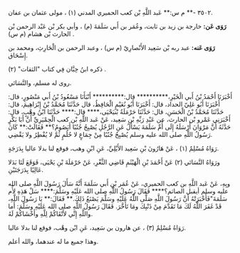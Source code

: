 ٣٥٠٢ -** م س:** عَبد اللَّهِ بْن كعب الحميري المدني (١) ، مولى عثمان بن عفان.

**رَوَى عَن:** خارجة بن زيد بن ثابت، وعُمَر بن أَبي سَلَمَةَ (م) ، وأبي بكر بْن عَبْد الرحمن بْن الحارث بْن هشام (م س) .

**رَوَى عَنه:** عبد ربه بْن سَعِيد الأَنْصارِيّ (م س) ، وعبد الرحمن بن الْحَارِثِ، ومحمد بن إِسْحَاق.

ذكره ابنُ حِبَّان فِي كتاب "الثقات" (٢) .

روى له مسلم، والنَّسَائي.

أَخْبَرَنَا أَحْمَدُ بْنُ أَبي الْخَيْرِ،********** قال:********** أَنْبَأَنَا مَسْعُودُ بْنُ أَبي مَنْصُورٍ، قال: أَخْبَرَنَا أَبُو عَلِيّ الحداد، قال: أَخْبَرَنَا أَبُو نُعَيْمٍ الْحَافِظُ، قال حَدَّثَنَا مُحَمَّدُ بْنُ إِبْرَاهِيمَ، قال: حَدَّثَنَا مُحَمَّدُ بْنُ الْحَسَنِ، قال: حَدَّثَنَا حَرْمَلَةُ بْنيَحْيَى،**** قال:**** حَدَّثَنَا ابْنُ وهْبٍ، قال: أَخْبَرَنِي عَمْرو بْن الحارث، عن عَبْدِ رَبِّهِ بْنِ سَعِيد، عَنْ عَبد اللَّهِ بْن كعب الْحِمْيَرِيِّ أَنَّ أَبَا بَكْرٍ حَدَّثَهُ أَنَّ مَرْوَانَ أَرْسَلَهُ إِلَى أُمِّ سَلَمَةَ يَسْأَلُ عَنِ الرَّجُلِ يُصْبِحُ جُنُبًا أَيَصُومُ؟** فَقَالَتْ:** كَانَ رَسُولُ اللَّهِ صلى الله عليه وسلم يُصْبِحُ جُنُبًا مِنْ جِمَاعٍ لا حُلُمٍ ثُمَّ لا يُفْطِرُ ولا يَقْضِي.

رَوَاهُ مُسْلِمٌ (١) ، عَنْ هَارُونَ بْنِ سَعِيد الأَيْلِيِّ، عَنِ ابْنِ وهب، فوقع لنا بدلا عاليا بِدَرَجَةٍ.

ورَوَاهُ النَّسَائي (٢) عَنْ أَحْمَدَ بْنِ الْهَيْثَمِ قَاضِي الثَّغْرِ، عَنْ حَرْمَلَةَ بْنِ يَحْيَى، فَوَقَعَ لَنَا بَدَلا عَالِيًا بِدَرَجَتَيْنِ.

وبِهِ، عَنْ عَبد اللَّهِ بن كعب الحميري، عَنْ عُمَر بْنِ أَبي سَلَمَةَ أَنَّهُ سَأَلَ رَسُولَ اللَّهِ صلى الله عليه وسلم أيقبل الصاثم؟**** فَقَالَ رَسُولُ اللَّهِ صلى الله عَلَيْهِ وسَلَّمَ:**** سَلْ هَذِهِ لأُم سَلَمَةَ"فَأَخْبَرَتْهُ أَنَّ رَسُولَ اللَّهِ صَلَّى اللَّهُ عَلَيْهِ وسَلَّمَ يَصْنَعُ ذَلِكَ.** فَقَالَ:** يَا رَسُولَ اللَّهِ، قَدْ غَفَرَ اللَّهُ لَكَ مَا تَقَدَّمَ مِنْ ذَنْبِكَ ومَا تَأَخَّرَ. فَقَالَ رَسُولُ اللَّهِ صلى الله عَلَيْهِ وسَلَّمَ: أَما واللَّهِ إِنِّي لأَتْقَاكُمْ لِلَّهِ وأَخْشَاكُمْ لَهُ.

رَوَاهُ مُسْلِمٌ (٣) ، عن هارون بن سَعِيد، عَنِ ابْن وهْب، فوقع لنا بدلا عاليا.

وهذا جميع ما له عندهما، والله أعلم.